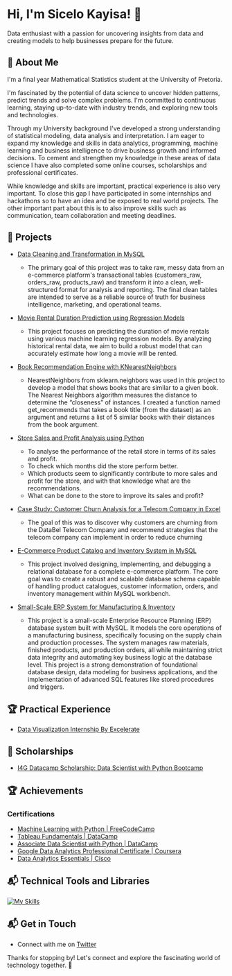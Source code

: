 # Hi, I'm Sicelo Kayisa! 👋

Data enthusiast with a passion for uncovering insights from data and
creating models to help businesses prepare for the future.

## 🚀 About Me

I'm a final year Mathematical Statistics student at the
University of Pretoria.

I'm fascinated by the potential of data science to uncover hidden patterns,
predict trends and solve complex problems. I'm committed to continuous learning,
staying up-to-date with industry trends, and exploring new tools and technologies.

Through my University background I've developed a strong understanding of
statistical modeling,
data analysis and interpretation. I am eager to expand my knowledge and skills
in data analytics, programming, machine learning and business intelligence to drive
business growth and informed decisions. To cement and strengthen my knowledge
in these areas of data science I have also completed some online
courses, scholarships and professional certificates.

While knowledge and skills are important, practical experience is also very
important. To close this gap I have participated in some internships and
hackathons so to have an idea and be exposed to real world
projects. The other important part about this is to also improve skills such as communication,
 team collaboration and meeting deadlines.

## 🎯 Projects

* [Data Cleaning and Transformation in MySQL](https://github.com/SiceloKayisa/My-Data-Analytics-Projects/tree/main/Data%20Cleaning%20and%20Transformation%20in%20MySQL%20Workbench)

  - The primary goal of this project was to take raw, messy data from an e-commerce platform's transactional tables (customers_raw, orders_raw, products_raw) and transform it into a clean, well-structured format for analysis and reporting. The final clean tables are intended to serve as a reliable source of truth for business intelligence, marketing, and operational teams.
 
* [Movie Rental Duration Prediction using Regression Models](https://github.com/SiceloKayisa/My-Data-Science-and-Machine-Learning-Projects/tree/main/Movie%20Rental%20Duration%20Prediction)
   - This project focuses on predicting the duration of movie rentals using various machine learning regression models. By analyzing historical rental data, we aim to build a robust model that can accurately estimate how long a movie will be rented.
     
* [Book Recommendation Engine with KNearestNeighbors](https://github.com/SiceloKayisa/My-Data-Science-and-Machine-Learning-Projects/blob/main/Book%20Recommendation%20with%20KNearestNeighbors/README.md)
   - NearestNeighbors from sklearn.neighbors was used in this project to develop a model that shows books that are similar to a given book. The Nearest Neighbors algorithm measures the distance to determine the “closeness” of instances. I created a function named get_recommends that takes a book title (from the dataset) as an argument and returns a list of 5 similar books with their distances from the book argument.

* [Store Sales and Profit Analysis using Python](https://github.com/SiceloKayisa/My-Data-Analytics-Projects/tree/main/Store%20Sales%20And%20Profit%20Analysis%20with%20Python)
  - To analyse the performance of the retail store in terms of its sales and profit.
  - To check which months did the store perform better.
  - Which products seem to significantly contribute to more sales and profit for the store, and with that knowledge what are the recommendations.
  - What can be done to the store to improve its sales and profit?
   
* [Case Study: Customer Churn Analysis for a Telecom Company in Excel](https://github.com/SiceloKayisa/My-Data-Analytics-Projects/tree/main/Analyzing%20Customer%20Churn%20in%20Excel)
  - The goal of this was to discover why customers are churning from the DataBel Telecom Company and recommend strategies that the telecom company can implement in order to reduce churning
  
* [E-Commerce Product Catalog and Inventory System in MySQL](https://github.com/SiceloKayisa/My-Data-Analytics-Projects/tree/main/E-Commerce%20Product%20Catalog%20and%20Inventory%20System)
  - This project involved designing, implementing, and debugging a relational database for a complete e-commerce platform. The core goal was to create a robust and scalable database schema capable of handling product catalogues, customer information, orders, and inventory management within MySQL workbench.

* [Small-Scale ERP System for Manufacturing & Inventory](https://github.com/SiceloKayisa/My-Data-Analytics-Projects/tree/main/Small-Scale%20ERP%20System%20for%20Manufacturing%20%26%20Inventory)
  - This project is a small-scale Enterprise Resource Planning (ERP) database system built with MySQL. It models the core operations of a manufacturing business, specifically focusing on the supply chain and production processes. The system manages raw materials, finished products, and production orders, all while maintaining strict data integrity and automating key business logic at the database level. This project is a strong demonstration of foundational database design, data modeling for business applications, and the implementation of advanced SQL features like stored procedures and triggers.


## 🏆 Practical Experience

* [Data Visualization Internship By Excelerate](https://github.com/SiceloKayisa/Practical-Experience/tree/main/Data%20Visualization%20Internship%20by%20Excelerate)

## 🚀 Scholarships

* [I4G Datacamp Scholarship: Data Scientist with Python Bootcamp](https://github.com/SiceloKayisa/Scholarships-and-Awards/tree/main/I4G%20DataCamp%20Scholarship)

## 🏆 Achievements

### Certifications

* [Machine Learning with Python | FreeCodeCamp](https://freecodecamp.org/certification/fcc0b81793b-27e3-4ebd-b0d2-f76d0ba9b847/machine-learning-with-python-v7)
* [Tableau Fundamentals | DataCamp](https://github.com/SiceloKayisa/DataCamp-Coursework/tree/main/Tableau%20Fundamentals)
* [Associate Data Scientist with Python | DataCamp](https://github.com/SiceloKayisa/DataCamp-Coursework/tree/main/Associate%20Data%20Scientist%20with%20Python%20Career%20Track)
* [Google Data Analytics Professional Certificate | Coursera](https://github.com/SiceloKayisa/My-Certifications/blob/main/Google%20Data%20Analytics%20Professional%20Certificate.pdf)
* [Data Analytics Essentials | Cisco](https://github.com/SiceloKayisa/My-Certifications/blob/main/Data_Analytics_Essentials_Badge.pdf)
  
## 📬 Technical Tools and Libraries

[![My Skills](https://skillicons.dev/icons?i=py,sklearn,r,mysql,stackoverflow,git,vscode,github,tensorflow)](https://skillicons.dev)

## 📬 Get in Touch

* Connect with me on [Twitter](https://twitter.com/SceloMnguni7)

Thanks for stopping by! Let's connect and explore the fascinating world of
technology together. 🚀





















